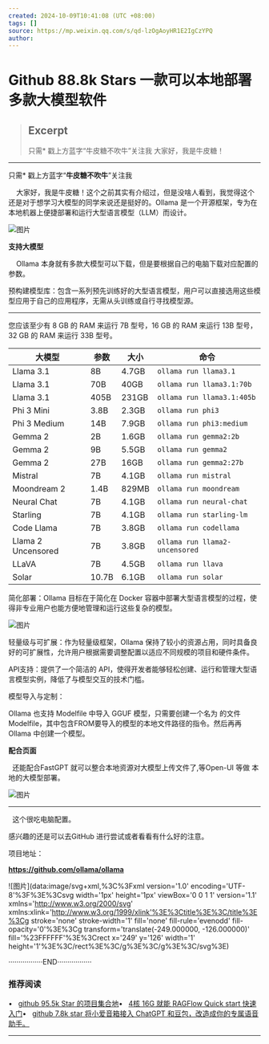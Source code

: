 ```yaml
---
created: 2024-10-09T10:41:08 (UTC +08:00)
tags: []
source: https://mp.weixin.qq.com/s/qd-lzOgAoyHR1E2IgCzYPQ
author: 
---
```


# Github 88.8k Stars 一款可以本地部署多款大模型软件

> ## Excerpt
> 只需* 戳上方蓝字“牛皮糖不吹牛”关注我    大家好，我是牛皮糖！

---
只需\* 戳上方蓝字“**牛皮糖不吹牛**”关注我

    大家好，我是牛皮糖！这个之前其实有介绍过，但是没啥人看到，我觉得这个还是对于想学习大模型的同学来说还是挺好的。Ollama 是一个开源框架，专为在本地机器上便捷部署和运行大型语言模型（LLM）而设计。

![图片](https://mmbiz.qpic.cn/mmbiz_png/p1ESIQQvfrT08J7B7ysl89kFU2jHdJBmFjjBohs1FiaDMDFy4zibBeoThqeQyiaDLvZe9aV6UGrrCI7RbDuf1vc8A/640?wx_fmt=png&from=appmsg&tp=webp&wxfrom=5&wx_lazy=1&wx_co=1)

**支持大模型**

    Ollama 本身就有多款大模型可以下载，但是要根据自己的电脑下载对应配置的参数。  

预构建模型库：包含一系列预先训练好的大型语言模型，用户可以直接选用这些模型应用于自己的应用程序，无需从头训练或自行寻找模型源。

___

您应该至少有 8 GB 的 RAM 来运行 7B 型号，16 GB 的 RAM 来运行 13B 型号，32 GB 的 RAM 来运行 33B 型号。

| 大模型 | 参数 | 大小 | 命令 |
| --- | --- | --- | --- |
| Llama 3.1 | 8B | 4.7GB | `ollama run llama3.1` |
| Llama 3.1 | 70B | 40GB | `ollama run llama3.1:70b` |
| Llama 3.1 | 405B | 231GB | `ollama run llama3.1:405b` |
| Phi 3 Mini | 3.8B | 2.3GB | `ollama run phi3` |
| Phi 3 Medium | 14B | 7.9GB | `ollama run phi3:medium` |
| Gemma 2 | 2B | 1.6GB | `ollama run gemma2:2b` |
| Gemma 2 | 9B | 5.5GB | `ollama run gemma2` |
| Gemma 2 | 27B | 16GB | `ollama run gemma2:27b` |
| Mistral | 7B | 4.1GB | `ollama run mistral` |
| Moondream 2 | 1.4B | 829MB | `ollama run moondream` |
| Neural Chat | 7B | 4.1GB | `ollama run neural-chat` |
| Starling | 7B | 4.1GB | `ollama run starling-lm` |
| Code Llama | 7B | 3.8GB | `ollama run codellama` |
| Llama 2 Uncensored | 7B | 3.8GB | `ollama run llama2-uncensored` |
| LLaVA | 7B | 4.5GB | `ollama run llava` |
| Solar | 10.7B | 6.1GB | `ollama run solar` |

简化部署：Ollama 目标在于简化在 Docker 容器中部署大型语言模型的过程，使得非专业用户也能方便地管理和运行这些复杂的模型。

![图片](https://mmbiz.qpic.cn/mmbiz_png/p1ESIQQvfrT08J7B7ysl89kFU2jHdJBmIN1fJ10uqFibwtVOapqX5m0apMChPvksaV8aW0czhvwtJibWZUKhZlBA/640?wx_fmt=png&from=appmsg&tp=webp&wxfrom=5&wx_lazy=1&wx_co=1)

轻量级与可扩展：作为轻量级框架，Ollama 保持了较小的资源占用，同时具备良好的可扩展性，允许用户根据需要调整配置以适应不同规模的项目和硬件条件。

API支持：提供了一个简洁的 API，使得开发者能够轻松创建、运行和管理大型语言模型实例，降低了与模型交互的技术门槛。

模型导入与定制：  

Ollama 也支持 Modelfile 中导入 GGUF 模型，只需要创建一个名为 的文件Modelfile，其中包含FROM要导入的模型的本地文件路径的指令。然后再再Ollama 中创建一个模型。

**配合页面**

  还能配合FastGPT 就可以整合本地资源对大模型上传文件了,等Open-UI 等做 本地的大模型部署。

![图片](https://mmbiz.qpic.cn/mmbiz_png/p1ESIQQvfrT08J7B7ysl89kFU2jHdJBmRgXwdw45DQqBwXbWsTpo7IX6tLicnnicdibJGZRQ04xiaXE1xETvqb6Slw/640?wx_fmt=png&from=appmsg&tp=webp&wxfrom=5&wx_lazy=1&wx_co=1)

___

  这个很吃电脑配置。

感兴趣的还是可以去GitHub 进行尝试或者看看有什么好的注意。

项目地址：

**https://github.com/ollama/ollama**

![图片](data:image/svg+xml,%3C%3Fxml version='1.0' encoding='UTF-8'%3F%3E%3Csvg width='1px' height='1px' viewBox='0 0 1 1' version='1.1' xmlns='http://www.w3.org/2000/svg' xmlns:xlink='http://www.w3.org/1999/xlink'%3E%3Ctitle%3E%3C/title%3E%3Cg stroke='none' stroke-width='1' fill='none' fill-rule='evenodd' fill-opacity='0'%3E%3Cg transform='translate(-249.000000, -126.000000)' fill='%23FFFFFF'%3E%3Crect x='249' y='126' width='1' height='1'%3E%3C/rect%3E%3C/g%3E%3C/g%3E%3C/svg%3E)

·················END·················

### **推荐阅读**

•   [github 95.5k Star 的项目集合地](http://mp.weixin.qq.com/s?__biz=MzkyNDYyODg0MQ==&mid=2247485137&idx=1&sn=00da6656ecacfcab683c6e149c208985&chksm=c1d3a4d7f6a42dc107aa9233b7a23f20a4bfe7bcd9d48a0fe24787faae37539bd65663d8ba8e&scene=21#wechat_redirect)[](http://mp.weixin.qq.com/s?__biz=MzkyNDYyODg0MQ==&mid=2247485121&idx=1&sn=97093dfe7da78fb786bb999a284ee1fc&chksm=c1d3a4c7f6a42dd1df4cb4de4c057671d57274480eac57e61b4f6bae86aef03ff26bf23ffdd6&scene=21#wechat_redirect)•   [4核 16G 就能 RAGFlow Quick start 快速入门](http://mp.weixin.qq.com/s?__biz=MzkyNDYyODg0MQ==&mid=2247485121&idx=1&sn=97093dfe7da78fb786bb999a284ee1fc&chksm=c1d3a4c7f6a42dd1df4cb4de4c057671d57274480eac57e61b4f6bae86aef03ff26bf23ffdd6&scene=21#wechat_redirect)•   [github 7.8k star 将小爱音箱接入 ChatGPT 和豆包，改造成你的专属语音助手。](http://mp.weixin.qq.com/s?__biz=MzIxODg1OTk1MA==&mid=2247488494&idx=1&sn=0244c0a45012f5a6ca6cdf9a0ac88024&chksm=97e5432fa092ca39991868bda959cfd8bafd949fa445ef72bdca5cc6c4dc2ed4bd51e22634f8&scene=21#wechat_redirect)

___
